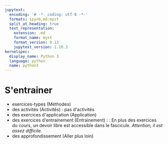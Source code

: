 ```yaml
---
jupytext:
  encoding: '# -*- coding: utf-8 -*-'
  formats: ipynb,md:myst
  split_at_heading: true
  text_representation:
    extension: .md
    format_name: myst
    format_version: 0.13
    jupytext_version: 1.10.3
kernelspec:
  display_name: Python 3
  language: python
  name: python3
---
```


# S'entrainer
* exercices-types (Méthodes)
* des activités (Activités) : pas d'activités
* des exercices d'application (Application)
* des exercices d'entrainement (Entrainement) :  : En plus des exercices du cours, un devoir libre est accessible dans le fascicule. _Attention, il est assez difficile._
* des approfondissement (Aller plus loin)